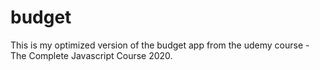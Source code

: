 # budget
This is my optimized version of the budget app from the udemy course - The Complete Javascript Course 2020.  

